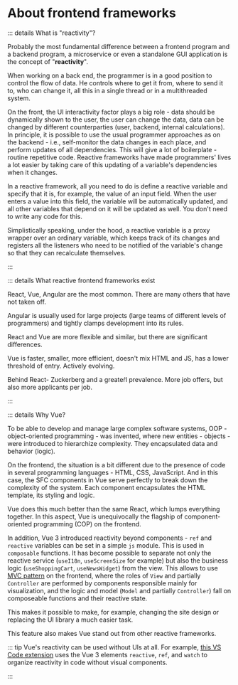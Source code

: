 # About frontend frameworks

::: details What is "reactivity"?

Probably the most fundamental difference between a frontend program and a backend program, a microservice or even a standalone GUI application is the concept of "**reactivity**".

When working on a back end, the programmer is in a good position to control the flow of data. He controls where to get it from, where to send it to, who can change it, all this in a single thread or in a multithreaded system.

On the front, the UI interactivity factor plays a big role - data should be dynamically shown to the user, the user can change the data, data can be changed by different counterparties (user, backend, internal calculations). In principle, it is possible to use the usual programmer approaches as on the backend - i.e., self-monitor the data changes in each place, and perform updates of all dependencies. This will give a lot of boilerplate - routine repetitive code. Reactive frameworks have made programmers' lives a lot easier by taking care of this updating of a variable's dependencies when it changes.

In a reactive framework, all you need to do is define a reactive variable and specify that it is, for example, the value of an input field. When the user enters a value into this field, the variable will be automatically updated, and all other variables that depend on it will be updated as well. You don't need to write any code for this.

Simplistically speaking, under the hood, a reactive variable is a proxy wrapper over an ordinary variable, which keeps track of its changes and registers all the listeners who need to be notified of the variable's change so that they can recalculate themselves.

:::

::: details What reactive frontend frameworks exist

React, Vue, Angular are the most common. There are many others that have not taken off.

Angular is usually used for large projects (large teams of different levels of programmers) and tightly clamps development into its rules.

React and Vue are more flexible and similar, but there are significant differences.

Vue is faster, smaller, more efficient, doesn't mix HTML and JS, has a lower threshold of entry. Actively evolving.

Behind React- Zuckerberg and a greater&#x301;l prevalence. More job offers, but also more applicants per job.

:::

::: details Why Vue?

To be able to develop and manage large complex software systems, OOP - object-oriented programming - was invented, where new entities - objects - were introduced to hierarchize complexity. They encapsulated data and behavior (logic).

On the frontend, the situation is a bit different due to the presence of code in several programming languages - HTML, CSS, JavaScript. And in this case, the SFC components in Vue serve perfectly to break down the complexity of the system. Each component encapsulates the HTML template, its styling and logic.

Vue does this much better than the same React, which lumps everything together. In this aspect, Vue is unequivocally the flagship of component-oriented programming (COP) on the frontend.

In addition, Vue 3 introduced reactivity beyond components - `ref` and `reactive` variables can be set in a simple `js` module. This is used in `composable` functions. It has become possible to separate not only the reactive service (`useI18n`, `useScreenSize` for example) but also the business logic (`useShoppingCart`, `useNewsWidget`) from the view. This allows to use [MVC pattern](https://ru.wikipedia.org/wiki/Model-View-Controller) on the frontend, where the roles of `View` and partially `Controller` are performed by components responsible mainly for visualization, and the logic and model (`Model` and partially `Controller`) fall on composeable functions and their reactive state.

This makes it possible to make, for example, changing the site design or replacing the UI library a much easier task.

This feature also makes Vue stand out from other reactive frameworks.

::: tip
Vue's reactivity can be used without UIs at all. For example, [this VS Code extension](https://github.com/soerenuhrbach/vscode-deepl/blob/main/src/state.ts) uses the Vue 3 elements `reactive`, `ref`, and `watch` to organize reactivity in code without visual components.

:::
